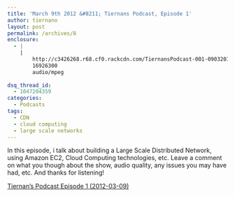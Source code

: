 ```yaml
---
title: 'March 9th 2012 &#8211; Tiernans Podcast, Episode 1'
author: tiernano
layout: post
permalink: /archives/8
enclosure:
  - |
    |
        http://c3426268.r68.cf0.rackcdn.com/TiernansPodcast-001-09032012.mp3
        16926300
        audio/mpeg
        
dsq_thread_id:
  - 1047204359
categories:
  - Podcasts
tags:
  - CDN
  - cloud computing
  - large scale networks
---
```

In this episode, i talk about building a Large Scale Distributed Network, using Amazon EC2, Cloud Computing technologies, etc. Leave a comment on what you though about the show, audio quality, any issues you may have had, etc. And thanks for listening!

[Tiernan&#8217;s Podcast Episode 1 (2012-03-09)][1]

 [1]: http://c3426268.r68.cf0.rackcdn.com/TiernansPodcast-001-09032012.mp3